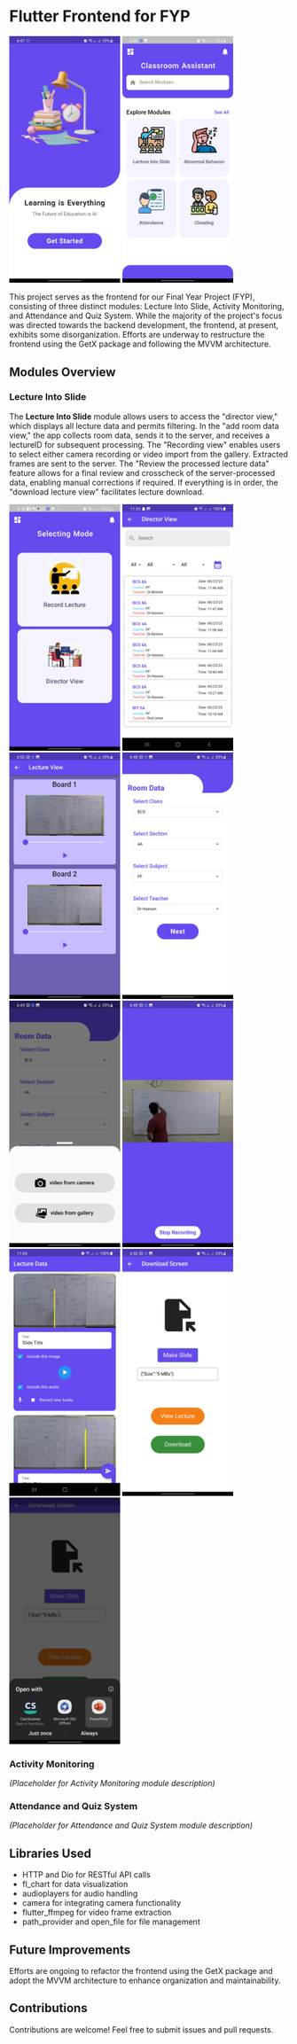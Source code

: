 # Flutter Frontend for FYP

<div>
  <img src="https://github.com/zetro-malik/FYP-Frontend-Flutter/blob/main/screenshots/lecture_into_slides/1.jpg" alt="Director View" width="200"/>
  <img src="https://github.com/zetro-malik/FYP-Frontend-Flutter/blob/main/screenshots/lecture_into_slides/2.jpg" alt="Add Room Data View" width="200"/>
</div>

This project serves as the frontend for our Final Year Project (FYP), consisting of three distinct modules: Lecture Into Slide, Activity Monitoring, and Attendance and Quiz System. While the majority of the project's focus was directed towards the backend development, the frontend, at present, exhibits some disorganization. Efforts are underway to restructure the frontend using the GetX package and following the MVVM architecture.

## Modules Overview

### Lecture Into Slide

The **Lecture Into Slide** module allows users to access the "director view," which displays all lecture data and permits filtering. In the "add room data view," the app collects room data, sends it to the server, and receives a lectureID for subsequent processing. The "Recording view" enables users to select either camera recording or video import from the gallery. Extracted frames are sent to the server. The "Review the processed lecture data" feature allows for a final review and crosscheck of the server-processed data, enabling manual corrections if required. If everything is in order, the "download lecture view" facilitates lecture download.

<div>
  <img src="https://github.com/zetro-malik/FYP-Frontend-Flutter/blob/main/screenshots/lecture_into_slides/3.jpg" alt="Director View" width="200"/>
  <img src="https://github.com/zetro-malik/FYP-Frontend-Flutter/blob/main/screenshots/lecture_into_slides/4.jpg" alt="Add Room Data View" width="200"/>
  <img src="https://github.com/zetro-malik/FYP-Frontend-Flutter/blob/main/screenshots/lecture_into_slides/5.jpg" alt="Recording View" width="200"/>
    <img src="https://github.com/zetro-malik/FYP-Frontend-Flutter/blob/main/screenshots/lecture_into_slides/6.jpg" alt="Director View" width="200"/>
  <img src="https://github.com/zetro-malik/FYP-Frontend-Flutter/blob/main/screenshots/lecture_into_slides/7.jpg" alt="Add Room Data View" width="200"/>
  <img src="https://github.com/zetro-malik/FYP-Frontend-Flutter/blob/main/screenshots/lecture_into_slides/8.jpg" alt="Recording View" width="200"/>
    <img src="https://github.com/zetro-malik/FYP-Frontend-Flutter/blob/main/screenshots/lecture_into_slides/9.jpg" alt="Director View" width="200"/>
  <img src="https://github.com/zetro-malik/FYP-Frontend-Flutter/blob/main/screenshots/lecture_into_slides/10.jpg" alt="Add Room Data View" width="200"/>
  <img src="https://github.com/zetro-malik/FYP-Frontend-Flutter/blob/main/screenshots/lecture_into_slides/11.jpg" alt="Recording View" width="200"/>
</div>

### Activity Monitoring

*(Placeholder for Activity Monitoring module description)*

### Attendance and Quiz System

*(Placeholder for Attendance and Quiz System module description)*

## Libraries Used

- HTTP and Dio for RESTful API calls
- fl_chart for data visualization
- audioplayers for audio handling
- camera for integrating camera functionality
- flutter_ffmpeg for video frame extraction
- path_provider and open_file for file management

## Future Improvements

Efforts are ongoing to refactor the frontend using the GetX package and adopt the MVVM architecture to enhance organization and maintainability.

## Contributions

Contributions are welcome! Feel free to submit issues and pull requests.
